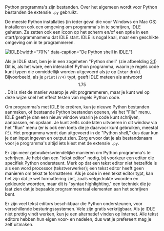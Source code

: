Python programma's zijn bestanden. Over het algemeen wordt voor Python
bestanden de extensie `.py` gebruikt.

De meeste Python installaties (in ieder geval die voor Windows en Mac
OS) installeren ook een omgeving om programma's in te schrijven, IDLE
geheten. Ze zetten ook een icoon op het scherm en/of een optie in een
start/programmamenu dat IDLE start. IDLE is nogal kaal, maar een
geschikte omgeving om in te programmeren.

![IDLE](media/IDLE.png "IDLE"){:width="70%" data-caption="De Python shell in IDLE."}

Als je IDLE start, ben je in een zogeheten "Python shell" (zie
afbeelding
<a href="#f:IDLE" data-reference-type="ref" data-reference="f:IDLE">3.1</a>)
Dit is, als het ware, een interactief Python programma, waarin je regels
code kunt typen die onmiddellijk worden uitgevoerd als je op `Enter`
drukt. Bijvoorbeeld, als je `print(7/4)` typt, geeft IDLE meteen als
antwoord $$1.75$$. Dit is niet de manier waarop je wilt programmeren, maar
je kunt wel op deze wijze snel het effect testen van regels Python code.

Om programma's met IDLE te creëren, kun je nieuwe Python bestanden
aanmaken, of bestaande Python bestanden openen, via het "File" menu.
IDLE geeft je dan een nieuw window waarin je code kunt schrijven,
aanpassen, en opslaan. Je kunt zelfs code laten uitvoeren in dit window
via het "Run" menu (er is ook een toets die je daarvoor kunt gebruiken,
meestal `F5`). Het programma wordt dan uitgevoerd in de "Python shell,"
dus daar kun je dan input ingeven en output zien. Zorg ervoor dat je als
bestandsnaam voor je programma's altijd iets kiest met de extensie
`.py`.

Er zijn meer gebruikersvriendelijke manieren om Python programma's te
schrijven. Je hebt dan een "tekst editor" nodig, bij voorkeur een editor
die specifiek Python ondersteunt. Merk op dat een tekst editor niet
hetzelfde is als een word processor (tekstverwerker); een tekst editor
heeft geen manieren om tekst te formatteren. Als je code in een tekst
editor typt, kan het zijn dat je wel formattering ziet, zoals
vetgedrukte woorden en gekleurde woorden, maar dit is "syntax
highlighting," een techniek die je laat zien dat je bepaalde
programmeertaal elementen aan het schrijven bent.

Er zijn veel tekst editors beschikbaar die Python ondersteunen, voor
verschillende besturingssystemen. Vele zijn gratis verkrijgbaar. Als je
IDLE niet prettig vindt werken, kun je een alternatief vinden op
Internet. Alle tekst editors hebben hun eigen voor- en nadelen, dus wat
je prefereert mag je zelf uitmaken.
